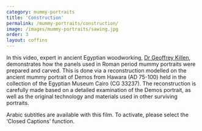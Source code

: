 ```yaml
---
category: mummy-portraits
title: 'Construction'
permalink: /mummy-portraits/construction/
image: /images/mummy-portraits/sawing.jpg
order: 3
layout: coffins
---
```


In this video, expert in ancient Egyptian woodworking, [Dr Geoffrey Killen](https://egyptiancoffins.org/team/geoff-killen/), demonstrates how the panels used in Roman period mummy portraits were prepared and carved. This is done via a reconstruction modelled on the ancient mummy portrait of Demos from Hawara (AD 75-100) held in the collection of the Egyptian Museum Cairo (CG 33237). The reconstruction is carefully made based on a detailed examination of the Demos portrait, as well as the original technology and materials used in other surviving portraits.

Arabic subtitles are available with this film. To activate, please select the ‘Closed Captions’ function.


